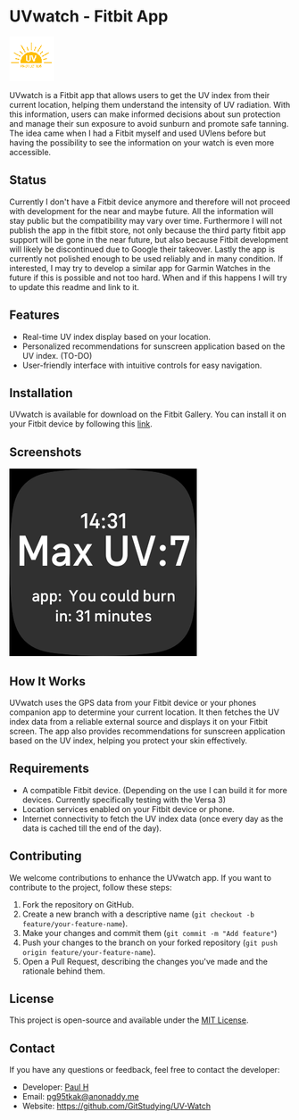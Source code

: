 # UVwatch - Fitbit App

![UVwatch Logo](resources/icon.png)

UVwatch is a Fitbit app that allows users to get the UV index from their current location, helping them understand the intensity of UV radiation. With this information, users can make informed decisions about sun protection and manage their sun exposure to avoid sunburn and promote safe tanning.
The idea came when I had a Fitbit myself and used UVlens before but having the possibility to see the information on your watch is even more accessible.

## Status
Currently I don't have a Fitbit device anymore and therefore will not proceed with development for the near and maybe future. All the information will stay public but the compatibility may vary over time. Furthermore I will not publish the app in the fitbit store, not only because the third party fitbit app support will be gone in the near future, but also because Fitbit development will likely be discontinued due to Google their takeover. Lastly the app is currently not polished enough to be used reliably and in many condition.
If interested, I may try to develop a similar app for Garmin Watches in the future if this is possible and not too hard. When and if this happens I will try to update this readme and link to it.

## Features

- Real-time UV index display based on your location.
- Personalized recommendations for sunscreen application based on the UV index. (TO-DO)
- User-friendly interface with intuitive controls for easy navigation.

## Installation

UVwatch is available for download on the Fitbit Gallery. You can install it on your Fitbit device by following this [link](https://gallery.fitbit.com/details/c98bdadd-858d-4f59-aa14-1d2dae6522a6).

## Screenshots

![Screenshot 1](screenshots/versa-1.png)

## How It Works

UVwatch uses the GPS data from your Fitbit device or your phones companion app to determine your current location. It then fetches the UV index data from a reliable external source and displays it on your Fitbit screen. The app also provides recommendations for sunscreen application based on the UV index, helping you protect your skin effectively.

## Requirements

- A compatible Fitbit device. (Depending on the use I can build it for more devices. Currently specifically testing with the Versa 3)
- Location services enabled on your Fitbit device or phone.
- Internet connectivity to fetch the UV index data (once every day as the data is cached till the end of the day).

## Contributing

We welcome contributions to enhance the UVwatch app. If you want to contribute to the project, follow these steps:

1. Fork the repository on GitHub.
2. Create a new branch with a descriptive name (`git checkout -b feature/your-feature-name`).
3. Make your changes and commit them (`git commit -m "Add feature"`)
4. Push your changes to the branch on your forked repository (`git push origin feature/your-feature-name`).
5. Open a Pull Request, describing the changes you've made and the rationale behind them.

## License

This project is open-source and available under the [MIT License](LICENSE).

## Contact

If you have any questions or feedback, feel free to contact the developer:

- Developer: [Paul H](https://github.com/GitStudying)
- Email: pg95tkak@anonaddy.me
- Website: https://github.com/GitStudying/UV-Watch
